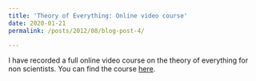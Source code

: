 ```yaml
---
title: 'Theory of Everything: Online video course'
date: 2020-01-21
permalink: /posts/2012/08/blog-post-4/

---
```


I have recorded a full online video course on the theory of everything for non scientists. You can find the course [here](https://uaionline.uai.cl/curso/desde-el-big-bang-hasta-la-teoria-del-todo).
